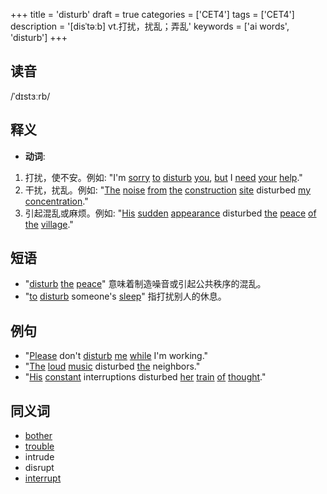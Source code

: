 +++
title = 'disturb'
draft = true
categories = ['CET4']
tags = ['CET4']
description = '[disˈtəːb] vt.打扰，扰乱；弄乱'
keywords = ['ai words', 'disturb']
+++

## 读音
/ˈdɪstɜːrb/

## 释义
- **动词**:
1. 打扰，使不安。例如: "I'm [sorry](/post/sorry/) [to](/post/to/) [disturb](/post/disturb/) [you](/post/you/), [but](/post/but/) I [need](/post/need/) [your](/post/your/) [help](/post/help/)."
2. 干扰，扰乱。例如: "[The](/post/the/) [noise](/post/noise/) [from](/post/from/) [the](/post/the/) [construction](/post/construction/) [site](/post/site/) disturbed [my](/post/my/) [concentration](/post/concentration/)."
3. 引起混乱或麻烦。例如: "[His](/post/his/) [sudden](/post/sudden/) [appearance](/post/appearance/) disturbed [the](/post/the/) [peace](/post/peace/) [of](/post/of/) [the](/post/the/) [village](/post/village/)."

## 短语
- "[disturb](/post/disturb/) [the](/post/the/) [peace](/post/peace/)" 意味着制造噪音或引起公共秩序的混乱。
- "[to](/post/to/) [disturb](/post/disturb/) someone's [sleep](/post/sleep/)" 指打扰别人的休息。

## 例句
- "[Please](/post/please/) don't [disturb](/post/disturb/) [me](/post/me/) [while](/post/while/) I'm working."
- "[The](/post/the/) [loud](/post/loud/) [music](/post/music/) disturbed [the](/post/the/) neighbors."
- "[His](/post/his/) [constant](/post/constant/) interruptions disturbed [her](/post/her/) [train](/post/train/) [of](/post/of/) [thought](/post/thought/)."

## 同义词
- [bother](/post/bother/)
- [trouble](/post/trouble/)
- intrude
- disrupt
- [interrupt](/post/interrupt/)
